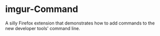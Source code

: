 imgur-Command
=============

A silly Firefox extension that demonstrates how to add commands to the new developer tools' command line.